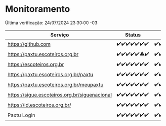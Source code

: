 # Monitoramento

Última verificação: 24/07/2024 23:30:00 -03

|Serviço|Status|Últimas 24h|
|---|---|---|
|https://github.com|<span title="2024-07-18: OK=23">✔️</span><span title="2024-07-19: OK=23">✔️</span><span title="2024-07-20: OK=24">✔️</span><span title="2024-07-21: OK=23">✔️</span><span title="2024-07-22: OK=23">✔️</span><span title="2024-07-23: OK=24">✔️</span><span title="2024-07-24: OK=2">✔️</span>|<span title="23/07/2024 23:30:00 -03 : 200">✔️</span><span title="24/07/2024 00:08:00 -03 : 200">✔️</span><span title="24/07/2024 01:08:00 -03 : 200">✔️</span><span title="24/07/2024 02:07:00 -03 : 200">✔️</span><span title="24/07/2024 03:10:00 -03 : 200">✔️</span><span title="24/07/2024 04:07:00 -03 : 200">✔️</span><span title="24/07/2024 05:09:00 -03 : 200">✔️</span><span title="24/07/2024 06:07:00 -03 : 200">✔️</span><span title="24/07/2024 07:08:00 -03 : 200">✔️</span><span title="24/07/2024 08:05:00 -03 : 200">✔️</span><span title="24/07/2024 09:12:00 -03 : 200">✔️</span><span title="24/07/2024 10:11:00 -03 : 200">✔️</span><span title="24/07/2024 11:07:00 -03 : 200">✔️</span><span title="24/07/2024 12:08:00 -03 : 200">✔️</span><span title="24/07/2024 13:09:00 -03 : 200">✔️</span><span title="24/07/2024 14:06:00 -03 : 200">✔️</span><span title="24/07/2024 15:10:00 -03 : 200">✔️</span><span title="24/07/2024 16:04:00 -03 : 200">✔️</span><span title="24/07/2024 17:07:00 -03 : 200">✔️</span><span title="24/07/2024 18:07:00 -03 : 200">✔️</span><span title="24/07/2024 19:07:00 -03 : 200">✔️</span><span title="24/07/2024 20:08:00 -03 : 200">✔️</span><span title="24/07/2024 21:34:00 -03 : 200">✔️</span><span title="24/07/2024 22:57:00 -03 : 200">✔️</span><span title="24/07/2024 23:30:00 -03 : 200">✔️</span>|
|https://paxtu.escoteiros.org.br|<span title="2024-07-18: OK=23">✔️</span><span title="2024-07-19: OK=23">✔️</span><span title="2024-07-20: OK=24">✔️</span><span title="2024-07-21: OK=23">✔️</span><span title="2024-07-22: OK=23">✔️</span><span title="2024-07-23: OK=23, Falhas=1">⚠️</span><span title="2024-07-24: OK=2">✔️</span>|<span title="23/07/2024 23:30:00 -03 : 200">✔️</span><span title="24/07/2024 00:08:00 -03 : 200">✔️</span><span title="24/07/2024 01:08:00 -03 : 200">✔️</span><span title="24/07/2024 02:07:00 -03 : 200">✔️</span><span title="24/07/2024 03:10:00 -03 : 200">✔️</span><span title="24/07/2024 04:07:00 -03 : 200">✔️</span><span title="24/07/2024 05:09:00 -03 : 200">✔️</span><span title="24/07/2024 06:07:00 -03 : 200">✔️</span><span title="24/07/2024 07:08:00 -03 : 200">✔️</span><span title="24/07/2024 08:05:00 -03 : 200">✔️</span><span title="24/07/2024 09:12:00 -03 : 200">✔️</span><span title="24/07/2024 10:11:00 -03 : 200">✔️</span><span title="24/07/2024 11:07:00 -03 : 200">✔️</span><span title="24/07/2024 12:08:00 -03 : 200">✔️</span><span title="24/07/2024 13:09:00 -03 : 200">✔️</span><span title="24/07/2024 14:06:00 -03 : 200">✔️</span><span title="24/07/2024 15:10:00 -03 : 200">✔️</span><span title="24/07/2024 16:04:00 -03 : 200">✔️</span><span title="24/07/2024 17:07:00 -03 : 200">✔️</span><span title="24/07/2024 18:07:00 -03 : 200">✔️</span><span title="24/07/2024 19:07:00 -03 : 200">✔️</span><span title="24/07/2024 20:08:00 -03 : 200">✔️</span><span title="24/07/2024 21:34:00 -03 : 200">✔️</span><span title="24/07/2024 22:57:00 -03 : 200">✔️</span><span title="24/07/2024 23:30:00 -03 : 200">✔️</span>|
|https://escoteiros.org.br|<span title="2024-07-18: OK=23">✔️</span><span title="2024-07-19: OK=23">✔️</span><span title="2024-07-20: OK=24">✔️</span><span title="2024-07-21: OK=23">✔️</span><span title="2024-07-22: OK=23">✔️</span><span title="2024-07-23: OK=24">✔️</span><span title="2024-07-24: OK=2">✔️</span>|<span title="23/07/2024 23:30:00 -03 : 200">✔️</span><span title="24/07/2024 00:08:00 -03 : 200">✔️</span><span title="24/07/2024 01:08:00 -03 : 200">✔️</span><span title="24/07/2024 02:07:00 -03 : 200">✔️</span><span title="24/07/2024 03:10:00 -03 : 200">✔️</span><span title="24/07/2024 04:07:00 -03 : 200">✔️</span><span title="24/07/2024 05:09:00 -03 : 200">✔️</span><span title="24/07/2024 06:07:00 -03 : 200">✔️</span><span title="24/07/2024 07:08:00 -03 : 200">✔️</span><span title="24/07/2024 08:05:00 -03 : 200">✔️</span><span title="24/07/2024 09:12:00 -03 : 200">✔️</span><span title="24/07/2024 10:11:00 -03 : 0">❌</span><span title="24/07/2024 11:07:00 -03 : 200">✔️</span><span title="24/07/2024 12:08:00 -03 : 0">❌</span><span title="24/07/2024 13:09:00 -03 : 200">✔️</span><span title="24/07/2024 14:06:00 -03 : 200">✔️</span><span title="24/07/2024 15:10:00 -03 : 200">✔️</span><span title="24/07/2024 16:04:00 -03 : 200">✔️</span><span title="24/07/2024 17:07:00 -03 : 200">✔️</span><span title="24/07/2024 18:07:00 -03 : 200">✔️</span><span title="24/07/2024 19:07:00 -03 : 200">✔️</span><span title="24/07/2024 20:08:00 -03 : 200">✔️</span><span title="24/07/2024 21:34:00 -03 : 200">✔️</span><span title="24/07/2024 22:57:00 -03 : 200">✔️</span><span title="24/07/2024 23:30:00 -03 : 200">✔️</span>|
|https://paxtu.escoteiros.org.br/paxtu|<span title="2024-07-18: OK=23">✔️</span><span title="2024-07-19: OK=23">✔️</span><span title="2024-07-20: OK=24">✔️</span><span title="2024-07-21: OK=23">✔️</span><span title="2024-07-22: OK=23">✔️</span><span title="2024-07-23: OK=24">✔️</span><span title="2024-07-24: OK=2">✔️</span>|<span title="23/07/2024 23:30:00 -03 : 200">✔️</span><span title="24/07/2024 00:08:00 -03 : 200">✔️</span><span title="24/07/2024 01:08:00 -03 : 200">✔️</span><span title="24/07/2024 02:07:00 -03 : 200">✔️</span><span title="24/07/2024 03:10:00 -03 : 200">✔️</span><span title="24/07/2024 04:07:00 -03 : 200">✔️</span><span title="24/07/2024 05:09:00 -03 : 200">✔️</span><span title="24/07/2024 06:07:00 -03 : 200">✔️</span><span title="24/07/2024 07:08:00 -03 : 200">✔️</span><span title="24/07/2024 08:05:00 -03 : 200">✔️</span><span title="24/07/2024 09:13:00 -03 : 200">✔️</span><span title="24/07/2024 10:11:00 -03 : 200">✔️</span><span title="24/07/2024 11:07:00 -03 : 200">✔️</span><span title="24/07/2024 12:08:00 -03 : 200">✔️</span><span title="24/07/2024 13:09:00 -03 : 200">✔️</span><span title="24/07/2024 14:06:00 -03 : 200">✔️</span><span title="24/07/2024 15:10:00 -03 : 200">✔️</span><span title="24/07/2024 16:04:00 -03 : 200">✔️</span><span title="24/07/2024 17:07:00 -03 : 200">✔️</span><span title="24/07/2024 18:07:00 -03 : 200">✔️</span><span title="24/07/2024 19:07:00 -03 : 200">✔️</span><span title="24/07/2024 20:08:00 -03 : 200">✔️</span><span title="24/07/2024 21:34:00 -03 : 200">✔️</span><span title="24/07/2024 22:57:00 -03 : 200">✔️</span><span title="24/07/2024 23:30:00 -03 : 200">✔️</span>|
|https://paxtu.escoteiros.org.br/meupaxtu|<span title="2024-07-18: OK=23">✔️</span><span title="2024-07-19: OK=23">✔️</span><span title="2024-07-20: OK=24">✔️</span><span title="2024-07-21: OK=23">✔️</span><span title="2024-07-22: OK=23">✔️</span><span title="2024-07-23: OK=24">✔️</span><span title="2024-07-24: OK=2">✔️</span>|<span title="23/07/2024 23:30:00 -03 : 200">✔️</span><span title="24/07/2024 00:08:00 -03 : 200">✔️</span><span title="24/07/2024 01:08:00 -03 : 200">✔️</span><span title="24/07/2024 02:07:00 -03 : 200">✔️</span><span title="24/07/2024 03:10:00 -03 : 200">✔️</span><span title="24/07/2024 04:07:00 -03 : 200">✔️</span><span title="24/07/2024 05:09:00 -03 : 200">✔️</span><span title="24/07/2024 06:07:00 -03 : 200">✔️</span><span title="24/07/2024 07:08:00 -03 : 200">✔️</span><span title="24/07/2024 08:05:00 -03 : 200">✔️</span><span title="24/07/2024 09:13:00 -03 : 200">✔️</span><span title="24/07/2024 10:11:00 -03 : 200">✔️</span><span title="24/07/2024 11:07:00 -03 : 200">✔️</span><span title="24/07/2024 12:08:00 -03 : 200">✔️</span><span title="24/07/2024 13:09:00 -03 : 200">✔️</span><span title="24/07/2024 14:06:00 -03 : 200">✔️</span><span title="24/07/2024 15:10:00 -03 : 200">✔️</span><span title="24/07/2024 16:04:00 -03 : 200">✔️</span><span title="24/07/2024 17:07:00 -03 : 200">✔️</span><span title="24/07/2024 18:07:00 -03 : 200">✔️</span><span title="24/07/2024 19:07:00 -03 : 200">✔️</span><span title="24/07/2024 20:08:00 -03 : 200">✔️</span><span title="24/07/2024 21:34:00 -03 : 200">✔️</span><span title="24/07/2024 22:57:00 -03 : 200">✔️</span><span title="24/07/2024 23:30:00 -03 : 200">✔️</span>|
|https://sigue.escoteiros.org.br/siguenacional|<span title="2024-07-18: OK=23">✔️</span><span title="2024-07-19: OK=23">✔️</span><span title="2024-07-20: OK=24">✔️</span><span title="2024-07-21: OK=23">✔️</span><span title="2024-07-22: OK=23">✔️</span><span title="2024-07-23: OK=24">✔️</span><span title="2024-07-24: OK=2">✔️</span>|<span title="23/07/2024 23:30:00 -03 : 200">✔️</span><span title="24/07/2024 00:08:00 -03 : 200">✔️</span><span title="24/07/2024 01:08:00 -03 : 200">✔️</span><span title="24/07/2024 02:07:00 -03 : 200">✔️</span><span title="24/07/2024 03:10:00 -03 : 200">✔️</span><span title="24/07/2024 04:07:00 -03 : 200">✔️</span><span title="24/07/2024 05:09:00 -03 : 200">✔️</span><span title="24/07/2024 06:07:00 -03 : 200">✔️</span><span title="24/07/2024 07:08:00 -03 : 200">✔️</span><span title="24/07/2024 08:05:00 -03 : 200">✔️</span><span title="24/07/2024 09:13:00 -03 : 200">✔️</span><span title="24/07/2024 10:11:00 -03 : 200">✔️</span><span title="24/07/2024 11:07:00 -03 : 200">✔️</span><span title="24/07/2024 12:08:00 -03 : 200">✔️</span><span title="24/07/2024 13:09:00 -03 : 200">✔️</span><span title="24/07/2024 14:06:00 -03 : 200">✔️</span><span title="24/07/2024 15:10:00 -03 : 200">✔️</span><span title="24/07/2024 16:04:00 -03 : 200">✔️</span><span title="24/07/2024 17:07:00 -03 : 200">✔️</span><span title="24/07/2024 18:07:00 -03 : 200">✔️</span><span title="24/07/2024 19:07:00 -03 : 200">✔️</span><span title="24/07/2024 20:08:00 -03 : 200">✔️</span><span title="24/07/2024 21:34:00 -03 : 200">✔️</span><span title="24/07/2024 22:57:00 -03 : 200">✔️</span><span title="24/07/2024 23:30:00 -03 : 200">✔️</span>|
|https://id.escoteiros.org.br/|<span title="2024-07-18: OK=23">✔️</span><span title="2024-07-19: OK=23">✔️</span><span title="2024-07-20: OK=24">✔️</span><span title="2024-07-21: OK=23">✔️</span><span title="2024-07-22: OK=23">✔️</span><span title="2024-07-23: OK=24">✔️</span><span title="2024-07-24: OK=2">✔️</span>|<span title="23/07/2024 23:30:00 -03 : 200">✔️</span><span title="24/07/2024 00:08:00 -03 : 200">✔️</span><span title="24/07/2024 01:08:00 -03 : 200">✔️</span><span title="24/07/2024 02:07:00 -03 : 200">✔️</span><span title="24/07/2024 03:10:00 -03 : 200">✔️</span><span title="24/07/2024 04:07:00 -03 : 200">✔️</span><span title="24/07/2024 05:09:00 -03 : 200">✔️</span><span title="24/07/2024 06:07:00 -03 : 200">✔️</span><span title="24/07/2024 07:08:00 -03 : 200">✔️</span><span title="24/07/2024 08:05:00 -03 : 200">✔️</span><span title="24/07/2024 09:13:00 -03 : 200">✔️</span><span title="24/07/2024 10:11:00 -03 : 200">✔️</span><span title="24/07/2024 11:07:00 -03 : 200">✔️</span><span title="24/07/2024 12:08:00 -03 : 200">✔️</span><span title="24/07/2024 13:09:00 -03 : 200">✔️</span><span title="24/07/2024 14:06:00 -03 : 200">✔️</span><span title="24/07/2024 15:10:00 -03 : 200">✔️</span><span title="24/07/2024 16:04:00 -03 : 200">✔️</span><span title="24/07/2024 17:07:00 -03 : 200">✔️</span><span title="24/07/2024 18:07:00 -03 : 200">✔️</span><span title="24/07/2024 19:07:00 -03 : 200">✔️</span><span title="24/07/2024 20:08:00 -03 : 200">✔️</span><span title="24/07/2024 21:34:00 -03 : 200">✔️</span><span title="24/07/2024 22:57:00 -03 : 200">✔️</span><span title="24/07/2024 23:30:00 -03 : 200">✔️</span>|
|Paxtu Login|<span title="2024-07-18: OK=23">✔️</span><span title="2024-07-19: OK=23">✔️</span><span title="2024-07-20: OK=24">✔️</span><span title="2024-07-21: OK=23">✔️</span><span title="2024-07-22: OK=23">✔️</span><span title="2024-07-23: OK=24">✔️</span><span title="2024-07-24: OK=2">✔️</span>|<span title="23/07/2024 23:30:00 -03 : 200">✔️</span><span title="24/07/2024 00:08:00 -03 : 200">✔️</span><span title="24/07/2024 01:08:00 -03 : 200">✔️</span><span title="24/07/2024 02:07:00 -03 : 200">✔️</span><span title="24/07/2024 03:10:00 -03 : 200">✔️</span><span title="24/07/2024 04:07:00 -03 : 200">✔️</span><span title="24/07/2024 05:09:00 -03 : 200">✔️</span><span title="24/07/2024 06:07:00 -03 : 200">✔️</span><span title="24/07/2024 07:08:00 -03 : 200">✔️</span><span title="24/07/2024 08:05:00 -03 : 200">✔️</span><span title="24/07/2024 09:13:00 -03 : 200">✔️</span><span title="24/07/2024 10:11:00 -03 : 200">✔️</span><span title="24/07/2024 11:07:00 -03 : 200">✔️</span><span title="24/07/2024 12:08:00 -03 : 200">✔️</span><span title="24/07/2024 13:09:00 -03 : 200">✔️</span><span title="24/07/2024 14:06:00 -03 : 200">✔️</span><span title="24/07/2024 15:10:00 -03 : 200">✔️</span><span title="24/07/2024 16:04:00 -03 : 200">✔️</span><span title="24/07/2024 17:07:00 -03 : 200">✔️</span><span title="24/07/2024 18:07:00 -03 : 200">✔️</span><span title="24/07/2024 19:07:00 -03 : 200">✔️</span><span title="24/07/2024 20:08:00 -03 : 200">✔️</span><span title="24/07/2024 21:34:00 -03 : 200">✔️</span><span title="24/07/2024 22:57:00 -03 : 200">✔️</span><span title="24/07/2024 23:30:00 -03 : 200">✔️</span>|
